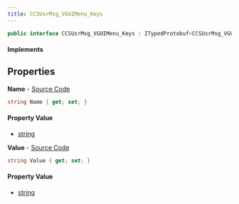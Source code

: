 ```yaml
---
title: CCSUsrMsg_VGUIMenu_Keys
---
```


```csharp
public interface CCSUsrMsg_VGUIMenu_Keys : ITypedProtobuf<CCSUsrMsg_VGUIMenu_Keys>, INativeHandle
```

#### Implements

## Properties

**Name** - [Source Code](https://github.com/swiftly-solution/swiftlys2/blob/master/managed/src/SwiftlyS2.Generated/Protobufs/Interfaces/CCSUsrMsg_VGUIMenu_Keys.cs#L13)

```csharp
string Name { get; set; }
```

#### Property Value

- [string](https://learn.microsoft.com/dotnet/api/system.string)

**Value** - [Source Code](https://github.com/swiftly-solution/swiftlys2/blob/master/managed/src/SwiftlyS2.Generated/Protobufs/Interfaces/CCSUsrMsg_VGUIMenu_Keys.cs#L16)

```csharp
string Value { get; set; }
```

#### Property Value

- [string](https://learn.microsoft.com/dotnet/api/system.string)

